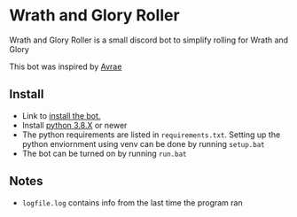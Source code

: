# Wrath and Glory Roller

Wrath and Glory Roller is a small discord bot to simplify rolling for Wrath and Glory

This bot was inspired by [Avrae](https://avrae.io/)

## Install

- Link to [install the bot.](https://discord.com/api/oauth2/authorize?client_id=866134711453483028&permissions=2147707968&scope=applications.commands%20bot)
- Install [python 3.8.X](https://www.python.org/downloads/windows/) or newer
- The python requirements are listed in `requirements.txt`. Setting up the python enviornment using venv can be done by running `setup.bat`
- The bot can be turned on by running `run.bat`

## Notes

- `logfile.log` contains info from the last time the program ran